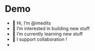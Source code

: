 # Demo
- 👋 Hi, I’m @imedits
- 👀 I’m interested in building new stuff 
- 🌱 I’m currently learning new stuff  
- 💞️ I support collaboration !
- 

<!---
imedits/imedits is a ✨ special ✨ repository because its `README.md` (this file) appears on your GitHub profile.
You can click the Preview link to take a look at your changes.
--->
